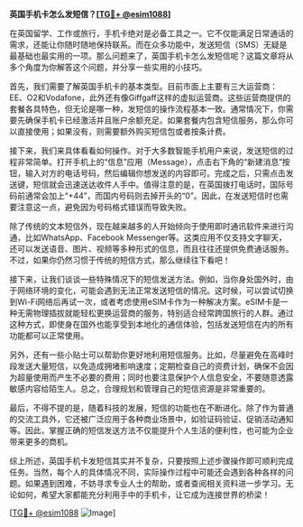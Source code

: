 **英国手机卡怎么发短信？[[TG💪+ @esim1088](https://t.me/s/esim1088)]**

在英国留学、工作或旅行，手机卡绝对是必备工具之一。它不仅能满足日常通话的需求，还能让你随时随地保持联系。而在众多功能中，发送短信（SMS）无疑是最基础也最实用的一项。那么问题来了，英国手机卡怎么发短信呢？这篇文章将从多个角度为你解答这个问题，并分享一些实用的小技巧。

首先，我们需要了解英国手机卡的基本类型。目前市面上主要有三大运营商：EE、O2和Vodafone，此外还有像Giffgaff这样的虚拟运营商。这些运营商提供的套餐各具特色，但无论是哪一种，发短信的操作流程基本一致。通常情况下，你需要先确保手机卡已经激活并且账户余额充足。如果套餐内包含短信服务，那么你可以直接使用；如果没有，则需要额外购买短信包或者按条计费。

接下来，我们来具体看看如何操作。对于大多数智能手机用户来说，发送短信的过程非常简单。打开手机上的“信息”应用（Message），点击右下角的“新建消息”按钮，输入对方的电话号码，然后编辑你想发送的内容即可。完成之后，只需点击发送键，短信就会迅速送达收件人手中。值得注意的是，在英国拨打电话时，国际号码前通常会加上“+44”，而国内号码则去掉开头的“0”。因此，在发送短信时也需要注意这一点，避免因为号码格式错误而导致失败。

除了传统的文本短信外，现在越来越多的人开始倾向于使用即时通讯软件来进行沟通，比如WhatsApp、Facebook Messenger等。这类应用不仅支持文字聊天，还可以发送语音、图片、视频等多种形式的信息，而且往往还提供免费通话服务。不过，如果你仍然习惯于传统的短信方式，那么继续往下看吧！

接下来，让我们谈谈一些特殊情况下的短信发送方法。例如，当你身处国外时，由于网络环境的变化，可能会遇到无法正常发送短信的情况。这时候，可以尝试切换到Wi-Fi网络后再试一次，或者考虑使用eSIM卡作为一种解决方案。eSIM卡是一种无需物理插拔就能轻松更换运营商的服务，特别适合经常跨国旅行的人群。通过这种方式，即使身在国外也能享受到本地化的通信体验，包括发送短信在内的所有功能都可以正常使用。

另外，还有一些小贴士可以帮助你更好地利用短信服务。比如，尽量避免在高峰时段发送大量短信，以免造成拥堵影响速度；定期检查自己的资费计划，确保不会因为超量使用而产生不必要的费用；同时也要注意保护个人信息安全，不要随意透露敏感内容给陌生人。总之，合理规划和管理自己的短信资源是非常重要的。

最后，不得不提的是，随着科技的发展，短信的功能也在不断进化。除了作为普通的交流工具外，它还被广泛应用于各种商业场景中，如验证码验证、促销活动通知等。因此，掌握正确的短信发送方法不仅能提升个人生活的便利性，也可能为企业带来更多的商机。

综上所述，英国手机卡发短信其实并不复杂，只要按照上述步骤操作即可顺利完成任务。当然，每个人的具体情况不同，实际操作过程中可能还会遇到各种各样的问题。如果遇到困难，不妨寻求专业人士的帮助，或者查阅相关资料进一步学习。无论如何，希望大家都能充分利用手中的手机卡，让它成为连接世界的桥梁！

[[TG💪+ @esim1088](https://t.me/s/esim1088) ![Image](https://i.postimg.cc/4NQfJmqS/Snipaste-2025-05-13-00-14-12.png)]